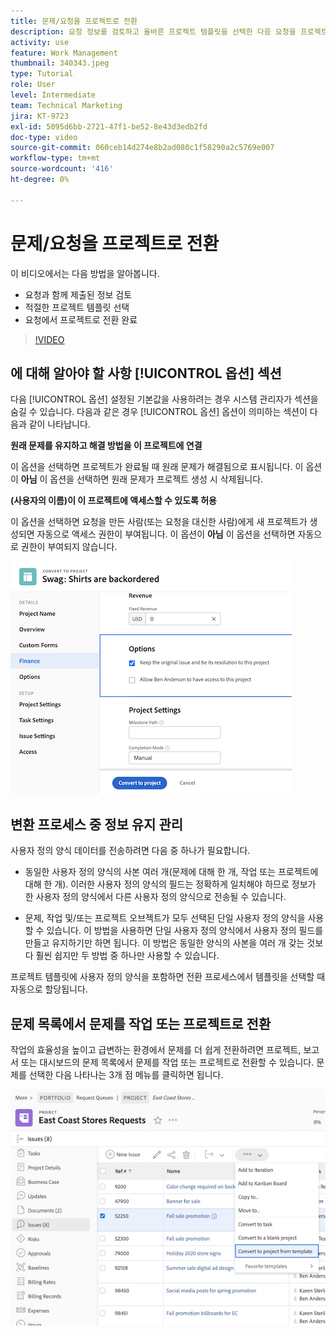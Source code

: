 ```yaml
---
title: 문제/요청을 프로젝트로 전환
description: 요청 정보를 검토하고 올바른 프로젝트 템플릿을 선택한 다음 요청을 프로젝트로 변환하는 방법에 대해 알아봅니다.
activity: use
feature: Work Management
thumbnail: 340343.jpeg
type: Tutorial
role: User
level: Intermediate
team: Technical Marketing
jira: KT-9723
exl-id: 5095d6bb-2721-47f1-be52-8e43d3edb2fd
doc-type: video
source-git-commit: 060ceb14d274e8b2ad080c1f58290a2c5769e007
workflow-type: tm+mt
source-wordcount: '416'
ht-degree: 0%

---
```


# 문제/요청을 프로젝트로 전환

이 비디오에서는 다음 방법을 알아봅니다.

* 요청과 함께 제출된 정보 검토
* 적절한 프로젝트 템플릿 선택
* 요청에서 프로젝트로 전환 완료

>[!VIDEO](https://video.tv.adobe.com/v/340343/?quality=12&learn=on)

## 에 대해 알아야 할 사항 [!UICONTROL 옵션] 섹션

다음 [!UICONTROL 옵션] 설정된 기본값을 사용하려는 경우 시스템 관리자가 섹션을 숨길 수 있습니다. 다음과 같은 경우 [!UICONTROL 옵션] 옵션이 의미하는 섹션이 다음과 같이 나타납니다.

**원래 문제를 유지하고 해결 방법을 이 프로젝트에 연결**

이 옵션을 선택하면 프로젝트가 완료될 때 원래 문제가 해결됨으로 표시됩니다. 이 옵션이 **아님** 이 옵션을 선택하면 원래 문제가 프로젝트 생성 시 삭제됩니다.

**(사용자의 이름)이 이 프로젝트에 액세스할 수 있도록 허용**

이 옵션을 선택하면 요청을 만든 사람(또는 요청을 대신한 사람)에게 새 프로젝트가 생성되면 자동으로 액세스 권한이 부여됩니다. 이 옵션이 **아님** 이 옵션을 선택하면 자동으로 권한이 부여되지 않습니다.

![전환 옵션을 보여 주는 프로젝트 화면의 이미지](assets/conversion-options.png)


## 변환 프로세스 중 정보 유지 관리

사용자 정의 양식 데이터를 전송하려면 다음 중 하나가 필요합니다.

* 동일한 사용자 정의 양식의 사본 여러 개(문제에 대해 한 개, 작업 또는 프로젝트에 대해 한 개). 이러한 사용자 정의 양식의 필드는 정확하게 일치해야 하므로 정보가 한 사용자 정의 양식에서 다른 사용자 정의 양식으로 전송될 수 있습니다.

* 문제, 작업 및/또는 프로젝트 오브젝트가 모두 선택된 단일 사용자 정의 양식을 사용할 수 있습니다. 이 방법을 사용하면 단일 사용자 정의 양식에서 사용자 정의 필드를 만들고 유지하기만 하면 됩니다. 이 방법은 동일한 양식의 사본을 여러 개 갖는 것보다 훨씬 쉽지만 두 방법 중 하나만 사용할 수 있습니다.

프로젝트 템플릿에 사용자 정의 양식을 포함하면 전환 프로세스에서 템플릿을 선택할 때 자동으로 할당됩니다.

## 문제 목록에서 문제를 작업 또는 프로젝트로 전환

작업의 효율성을 높이고 급변하는 환경에서 문제를 더 쉽게 전환하려면 프로젝트, 보고서 또는 대시보드의 문제 목록에서 문제를 작업 또는 프로젝트로 전환할 수 있습니다. 문제를 선택한 다음 나타나는 3개 점 메뉴를 클릭하면 됩니다.

![문제 전환 옵션을 보여 주는 프로젝트 화면의 이미지](assets/convert-from-a-list.png)
